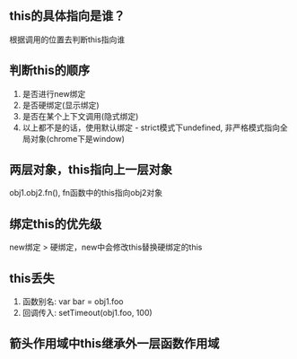 ## this的具体指向是谁？
根据调用的位置去判断this指向谁

## 判断this的顺序
1. 是否进行new绑定
2. 是否硬绑定(显示绑定)
3. 是否在某个上下文调用(隐式绑定)
4. 以上都不是的话，使用默认绑定 - strict模式下undefined, 非严格模式指向全局对象(chrome下是window)

## 两层对象，this指向上一层对象
obj1.obj2.fn(), fn函数中的this指向obj2对象

## 绑定this的优先级
new绑定 > 硬绑定，new中会修改this替换硬绑定的this

## this丢失
1. 函数别名: var bar = obj1.foo
2. 回调传入: setTimeout(obj1.foo, 100)

## 箭头作用域中this继承外一层函数作用域